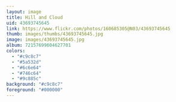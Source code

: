 ```yaml
---
layout: image
title: Hill and Cloud
uid: 43693745645
link: https://www.flickr.com/photos/160685305@N03/43693745645
thumb: images/thumbs/43693745645.jpg
image: images/43693745645.jpg
album: 72157699604627701
colors: 
  - "#c9c8c7"
  - "#5a532d"
  - "#6c6e64"
  - "#746c64"
  - "#9c885c"
background: "#c9c8c7"
foreground: "#000000"
---
```


